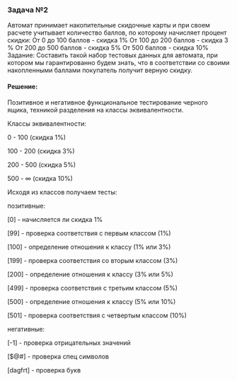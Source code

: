 ### Задача №2

   Автомат принимает накопительные скидочные карты и при своем расчете учитывает количество баллов, по которому начисляет процент скидки: От 0 до 100 баллов - скидка 1% От 100 до 200 баллов - скидка 3 % От 200 до 500 баллов - скидка 5% От 500 баллов - скидка 10% Задание: Составить такой набор тестовых данных для автомата, при котором мы гарантированно будем знать, что в соответствии со своими накопленными баллами покупатель получит верную скидку.

#### Решение:
Позитивное и негативное функциональное тестирование черного ящика, техникой разделения на классы эквивалентности.

Классы эквивалентности:
<p>0 - 100		(скидка 1%)</p>
<p>100 - 200	(скидка 3%)</p>
<p>200 - 500	(скидка 5%)</p>
<p>500 - ∞		(скидка 10%)</p>

Исходя из классов получаем тесты:

   позитивные:
<p>[0] 	- начисляется ли скидка 1%</p>
<p>[99] 	- проверка соответствия с первым классом (1%)</p>
<p>[100]	- определение отношения к классу (1% или 3%)</p>
<p>[199]	- проверка соответствия со вторым классом (3%)</p>
<p>[200]	- определение отношения к классу (3% или 5%)</p>
<p>[499]	- проверка соответствия с третьим классом (5%)</p>
<p>[500]	- определение отношения к классу (5% или 10%)</p>
<p>[501] 	- проверка соответствия с четвертым классом (10%)</p>

   негативные:
<p>[-1]	- проверка отрицательных значений</p>
<p>[$@#]	- проверка спец символов</p>
<p>[dagfrt]	- проверка букв</p>




